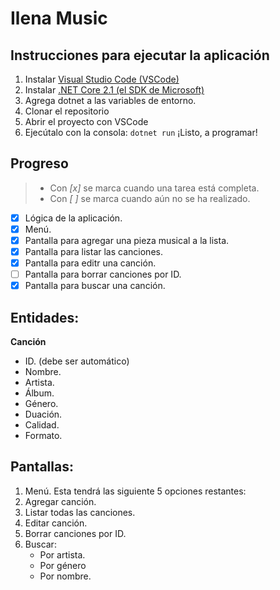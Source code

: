 # Ilena Music

## Instrucciones para ejecutar la aplicación

1. Instalar [Visual Studio Code (VSCode)](https://code.visualstudio.com/download)
2. Instalar [.NET Core 2.1 (el SDK de Microsoft)](https://www.microsoft.com/net/download)
3. Agrega dotnet a las variables de entorno.
4. Clonar el repositorio
5. Abrir el proyecto con VSCode
6. Ejecútalo con la consola: ```dotnet run``` 
¡Listo, a programar!

## Progreso 

> - Con *[x]* se marca cuando una tarea está completa.
> - Con *[ ]* se marca cuando aún no se ha realizado.

- [x] Lógica de la aplicación.
- [x] Menú.
- [x] Pantalla para agregar una pieza musical a la lista.
- [x] Pantalla para listar las canciones.
- [x] Pantalla para editr una canción.
- [ ] Pantalla para borrar canciones por ID.
- [x] Pantalla para buscar una canción.

## Entidades:

**Canción**
- ID. (debe ser automático)
- Nombre.
- Artista.
- Álbum.
- Género.
- Duación.
- Calidad.
- Formato.

## Pantallas:
1. Menú. Esta tendrá las siguiente 5 opciones restantes:
2. Agregar canción.
3. Listar todas las canciones.
4. Editar canción. 
5. Borrar canciones por ID.
6. Buscar:
    - Por artista.
    - Por género
    - Por nombre.
